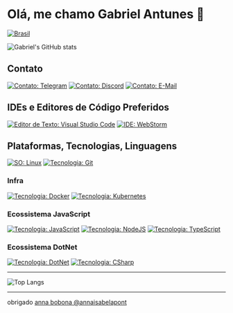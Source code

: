 # Olá, me chamo Gabriel Antunes 👋

[![Brasil][proud-of-brazil-src]][proud-of-brazil-href]

![Gabriel's GitHub stats][github-stats-src] 

## Contato

[![Contato: Telegram][badge-telegram-src]][badge-telegram-href]
[![Contato: Discord][badge-discord-src]][badge-discord-href]
[![Contato: E-Mail][badge-gmail-src]][badge-gmail-href]

## IDEs e Editores de Código Preferidos

[![Editor de Texto: Visual Studio Code][badge-editor-vscode-src]][badge-editor-vscode-href]
[![IDE: WebStorm][badge-editor-webstorm-src]][badge-editor-webstorm-href]

## Plataformas, Tecnologias, Linguagens

[![SO: Linux][badge-os-linux-src]][badge-os-linux-href]
[![Tecnologia: Git][badge-tech-git-src]][badge-tech-git-href]

### Infra

[![Tecnologia: Docker][badge-tech-docker-src]][badge-tech-docker-href]
[![Tecnologia: Kubernetes][badge-tech-k8s-src]][badge-tech-k8s-href]

### Ecossistema JavaScript

[![Tecnologia: JavaScript][badge-tech-js-src]][badge-tech-js-href]
[![Tecnologia: NodeJS][badge-tech-js-node-src]][badge-tech-js-node-href]
[![Tecnologia: TypeScript][badge-tech-js-ts-src]][badge-tech-js-ts-href]

### Ecossistema DotNet

[![Tecnologia: DotNet][badge-tech-dotnet-src]][badge-tech-dotnet-href]
[![Tecnologia: CSharp][badge-tech-dotnet-csharp-src]][badge-tech-dotnet-csharp-href] 

---

![Top Langs](https://github-readme-stats.vercel.app/api/top-langs/?username=guesant&theme=holi) 

---

obrigado [anna bobona @annaisabelapont](https://github.com/annaisabelapont)

<!-- ================================================================================================= -->

<!-- Badges -->

[proud-of-brazil-src]: https://img.shields.io/badge/Proud%20of-Brasil%20%F0%9F%87%A7%F0%9F%87%B7-white?style=for-the-badge&labelColor=%2309933C
[proud-of-brazil-href]: https://www.gov.br/pt-br

[github-stats-src]: https://github-readme-stats.vercel.app/api?username=guesant&show_icons=true&theme=holi

<!-- Badges / Contatos --> 

<!-- Badges / Contatos / G-Mail --> 
[badge-gmail-src]: https://img.shields.io/badge/Gmail-red?style=for-the-badge&logo=gmail&logoColor=white
[badge-gmail-href]: mailto:annaisabelapont@gmail.com

<!-- Badges / Contatos / Telegram--> 
[badge-telegram-src]: https://img.shields.io/badge/Telegram-%40guesant-white?style=for-the-badge&logo=telegram&logoColor=white&labelColor=%2328A8E9
[badge-telegram-href]: https://t.me/guesant

<!-- Badges / Contatos / Discord --> 
[badge-discord-src]: https://img.shields.io/badge/Discord-farofinogabriel-white?style=for-the-badge&logo=discord&logoColor=white&labelColor=%235865F2
[badge-discord-href]: #

<!-- Badges / Editores -->

<!-- Badges / Editores / Webstorm -->
[badge-editor-webstorm-src]: https://img.shields.io/badge/WebStorm-B6E9C4?style=for-the-badge&logo=WebStorm&logoColor=black&logoSize=amd
[badge-editor-webstorm-href]: https://www.jetbrains.com/webstorm/

<!-- Badges / Editores / VS Code -->
[badge-editor-vscode-src]: https://img.shields.io/badge/VS%20Code-22A8F1?style=for-the-badge&logo=visual-studio-code&logoSize=amd
[badge-editor-vscode-href]: https://code.visualstudio.com/

<!-- Badge / OS / Linux -->

[badge-os-linux-src]: https://img.shields.io/badge/Linux-%23FCC624?style=for-the-badge&logo=linux&logoColor=black
[badge-os-linux-href]: https://www.kernel.org/

<!-- Badges / Tech / Git -->

[badge-tech-git-src]: https://img.shields.io/badge/Git-%23F05032?style=for-the-badge&logo=git&logoColor=white
[badge-tech-git-href]: https://git-scm.com/


<!-- Badges / Tech / Docker -->

[badge-tech-docker-src]: https://img.shields.io/badge/Docker-%232496ED?style=for-the-badge&logo=docker&logoColor=white
[badge-tech-docker-href]: https://docs.docker.com/

<!-- Badges / Tech / Kubernetes -->

[badge-tech-k8s-src]: https://img.shields.io/badge/Kubernetes-%23326CE5?style=for-the-badge&logo=kubernetes&logoColor=white
[badge-tech-k8s-href]: https://kubernetes.io/

<!-- Badges / Tech / JS -->

[badge-tech-js-src]: https://img.shields.io/badge/JavaScript-%23F7DF1E?style=for-the-badge&logo=javascript&logoColor=black
[badge-tech-js-href]: https://developer.mozilla.org/pt-BR/docs/Web/JavaScript

<!-- Badges / Tech / JS / NodeJS -->

[badge-tech-js-node-src]: https://img.shields.io/badge/NodeJS-%235FA04E?style=for-the-badge&logo=nodedotjs&logoColor=white
[badge-tech-js-node-href]: https://nodejs.org/en

<!-- Badges / Tech / JS / TypeScript -->

[badge-tech-js-ts-src]: https://img.shields.io/badge/TypeScript-%233178C6?style=for-the-badge&logo=typescript&logoColor=white
[badge-tech-js-ts-href]: https://www.typescriptlang.org/

<!-- Badges / Tech / DotNet -->

[badge-tech-dotnet-src]: https://img.shields.io/badge/DOTNET-%23512BD4?style=for-the-badge&logo=dotnet&logoColor=white
[badge-tech-dotnet-href]: https://dotnet.microsoft.com/pt-br/

<!-- Badges / Tech / DotNet / CSharp -->

[badge-tech-dotnet-csharp-src]: https://img.shields.io/badge/CSharp-%23512BD4?style=for-the-badge&logo=csharp&logoColor=white
[badge-tech-dotnet-csharp-href]: https://dotnet.microsoft.com/pt-br/languages/csharp

<!-- ================================================================================================= -->
